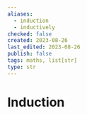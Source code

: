 ```yaml
---
aliases:
  - induction
  - inductively
checked: false
created: 2023-08-26
last_edited: 2023-08-26
publish: false
tags: maths, list[str]
type: str
---
```

# Induction
